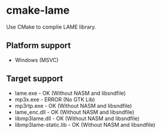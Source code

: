 # cmake-lame
Use CMake to complie LAME library.

## Platform support
- Windows (MSVC)

## Target support
- lame.exe - OK (Without NASM and libsndfile)
- mp3x.exe - ERROR (No GTK Lib)
- mp3rtp.exe - OK (Without NASM and libsndfile)
- lame_enc.dll - OK (Without NASM and libsndfile)
- libmp3lame.dll - OK (Without NASM and libsndfile)
- libmp3lame-static.lib - OK (Without NASM and libsndfile)
